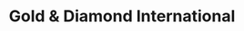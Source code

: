---
title: "Gold & Diamond International"
url: /memphis/gold-und-diamond-international/
shop: Schmuck
---